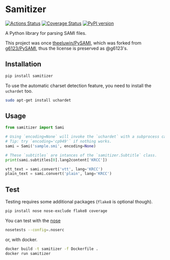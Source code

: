 # Samitizer

[![Actions Status](https://github.com/theeluwin/samitizer/workflows/build/badge.svg)](https://github.com/theeluwin/samitizer/actions)
[![Coverage Status](https://coveralls.io/repos/github/theeluwin/samitizer/badge.svg?branch=master)](https://coveralls.io/github/theeluwin/samitizer?branch=master)
[![PyPI version](https://badge.fury.io/py/samitizer.svg)](https://badge.fury.io/py/samitizer)

A Python library for parsing SAMI files.

This project was once [theeluwin/PySAMI](https://github.com/theeluwin/PySAMI), which was forked from [g6123/PySAMI](https://github.com/g6123/PySAMI), thus the license is preserved as @g6123's.

## Installation

```bash
pip install samitizer
```

To use the automatic charset detection feature, you need to install the `uchardet` too.

```bash
sudo apt-get install uchardet
```

## Usage

```python
from samitizer import Sami

# Using `encoding=None` will invoke the `uchardet` with a subprocess call.
# Tip: try `encoding='cp949'` if nothing works.
sami = Sami('sample.smi', encoding=None)

# These `subtitles` are intances of the `samitizer.Subtitle` class.
print(sami.subtitles[0].lang2content['KRCC'])

vtt_text = sami.convert('vtt', lang='KRCC')
plain_text = sami.convert('plain', lang='KRCC')
```

## Test

Testing requires some additional packages (`flake8` is optional though).

```bash
pip install nose nose-exclude flake8 coverage
```

You can test with the [nose](https://nose.readthedocs.io/)

```bash
nosetests --config=.noserc
```

or, with docker.

```bash
docker build -t samitizer -f Dockerfile .
docker run samitizer
```
